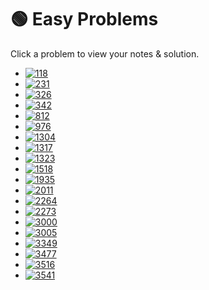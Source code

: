 # 🟢 Easy Problems

Click a problem to view your notes & solution.

- [![118](https://img.shields.io/badge/118-Pascals_Triangle-brightgreen)](/problems/118.md)
- [![231](https://img.shields.io/badge/231-Power_of_Two-brightgreen)](/problems/231.md)
- [![326](https://img.shields.io/badge/326-Power_of_Three-brightgreen)](/problems/326.md)
- [![342](https://img.shields.io/badge/342-Power_of_Four-brightgreen)](/problems/342.md)
- [![812](https://img.shields.io/badge/812-Largest_Triangle_Area-brightgreen)](/problems/812.md)
- [![976](https://img.shields.io/badge/976-Largest_Perimeter_Triangle-brightgreen)](/problems/976.md)
- [![1304](https://img.shields.io/badge/1304-Find_N_Unique_Integers_Sum_up_to_Zero-brightgreen)](/problems/1304.md)
- [![1317](https://img.shields.io/badge/1317-Convert_Integer_to_the_Sum_of_Two_No_Zero_Integers-brightgreen)](/problems/1317.md)
- [![1323](https://img.shields.io/badge/1323-Maximum_69_Number-brightgreen)](/problems/1323.md)
- [![1518](https://img.shields.io/badge/1518-Water_Bottles-brightgreen)](/problems/1518.md)
- [![1935](https://img.shields.io/badge/1935-Maximum_Number_of_Words_You_Can_Type-brightgreen)](/problems/1935.md)
- [![2011](https://img.shields.io/badge/2011-Final_Value_of_Variable_After_Performing_Operations-brightgreen)](/problems/2011.md)
- [![2264](https://img.shields.io/badge/2264-Largest_3_Same_Digit_Number_in_String-brightgreen)](/problems/2264.md)
- [![2273](https://img.shields.io/badge/2273-Find_Resultant_Array_After_Removing_Anagrams-brightgreen)](/problems/2273.md)
- [![3000](https://img.shields.io/badge/3000-Maximum_Area_of_Longest_Diagonal_Rectangle-brightgreen)](/problems/3000.md)
- [![3005](https://img.shields.io/badge/3005-Count_Elements_With_Maximum_Frequency-brightgreen)](/problems/3005.md)
- [![3349](https://img.shields.io/badge/3349-Adjacent_Increasing_Subarrays_Detection_I-brightgreen)](/problems/3349.md)
- [![3477](https://img.shields.io/badge/3477-Fruits_Into_Baskets_II-brightgreen)](/problems/3477.md)
- [![3516](https://img.shields.io/badge/3516-Find_Closest_Person-brightgreen)](/problems/3516.md)
- [![3541](https://img.shields.io/badge/3541-Find_Most_Frequent_Vowel_and_Consonant-brightgreen)](/problems/3541.md)